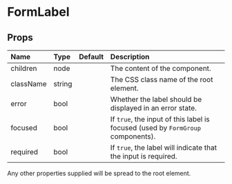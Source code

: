 FormLabel
=========



Props
-----

| Name | Type | Default | Description |
|:-----|:-----|:--------|:------------|
| children | node |  | The content of the component. |
| className | string |  | The CSS class name of the root element. |
| error | bool |  | Whether the label should be displayed in an error state. |
| focused | bool |  | If `true`, the input of this label is focused (used by `FormGroup` components). |
| required | bool |  | If `true`, the label will indicate that the input is required. |

Any other properties supplied will be spread to the root element.
